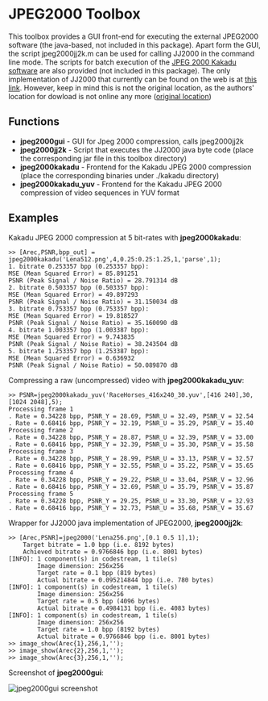 JPEG2000 Toolbox
================

This toolbox provides a GUI front-end for executing the external JPEG2000 software (the java-based, not included in this package). Apart form the GUI, the script jpeg2000jj2k.m can be used for calling JJ2000 in the command line mode. The scripts for batch execution of the [JPEG 2000 Kakadu software](http://www.kakadusoftware.com/) are also provided (not included in this package). The only implementation of JJ2000 that currently can be found on the web is at [this link](http://anabuilder.free.fr/jj2000-5.1.jar). However, keep in mind this is not the original location, as the authors' location for dowload is not online any more ([original location](http://jj2000.epfl.ch/jj_download/index.html))

Functions
---------

 - **jpeg2000gui** - GUI for Jpeg 2000 compression, calls jpeg2000jj2k
 - **jpeg2000jj2k** - Script that executes the JJ2000 java byte code (place the corresponding jar file in this toolbox directory)
 - **jpeg2000kakadu** - Frontend for the Kakadu JPEG 2000 compression (place the corresponding binaries under ./kakadu directory)
 - **jpeg2000kakadu_yuv** - Frontend for the Kakadu JPEG 2000 compression of video sequences in YUV format 
 
Examples
--------
Kakadu JPEG 2000 compression at 5 bit-rates with **jpeg2000kakadu**:

    >> [Arec,PSNR,bpp_out] = jpeg2000kakadu('Lena512.png',4,0.25:0.25:1.25,1,'parse',1);
    1. bitrate 0.253357 bpp (0.253357 bpp):
    MSE (Mean Squared Error) = 85.891251
    PSNR (Peak Signal / Noise Ratio) = 28.791314 dB
    2. bitrate 0.503357 bpp (0.503357 bpp):
    MSE (Mean Squared Error) = 49.897293
    PSNR (Peak Signal / Noise Ratio) = 31.150034 dB
    3. bitrate 0.753357 bpp (0.753357 bpp):
    MSE (Mean Squared Error) = 19.818527
    PSNR (Peak Signal / Noise Ratio) = 35.160090 dB
    4. bitrate 1.003357 bpp (1.003387 bpp):
    MSE (Mean Squared Error) = 9.743835
    PSNR (Peak Signal / Noise Ratio) = 38.243504 dB
    5. bitrate 1.253357 bpp (1.253387 bpp):
    MSE (Mean Squared Error) = 0.636932
    PSNR (Peak Signal / Noise Ratio) = 50.089870 dB
  
Compressing a raw (uncompressed) video with **jpeg2000kakadu\_yuv**:
  
    >> PSNR=jpeg2000kakadu_yuv('RaceHorses_416x240_30.yuv',[416 240],30,[1024 2048],5);
    Processing frame 1
    . Rate = 0.34228 bpp, PSNR_Y = 28.69, PSNR_U = 32.49, PSNR_V = 32.54
    . Rate = 0.68416 bpp, PSNR_Y = 32.19, PSNR_U = 35.29, PSNR_V = 35.40
    Processing frame 2
    . Rate = 0.34228 bpp, PSNR_Y = 28.87, PSNR_U = 32.39, PSNR_V = 33.00
    . Rate = 0.68416 bpp, PSNR_Y = 32.39, PSNR_U = 35.30, PSNR_V = 35.58
    Processing frame 3
    . Rate = 0.34228 bpp, PSNR_Y = 28.99, PSNR_U = 33.13, PSNR_V = 32.57
    . Rate = 0.68416 bpp, PSNR_Y = 32.55, PSNR_U = 35.22, PSNR_V = 35.65
    Processing frame 4
    . Rate = 0.34228 bpp, PSNR_Y = 29.22, PSNR_U = 33.04, PSNR_V = 32.96
    . Rate = 0.68416 bpp, PSNR_Y = 32.69, PSNR_U = 35.79, PSNR_V = 35.87
    Processing frame 5
    . Rate = 0.34228 bpp, PSNR_Y = 29.25, PSNR_U = 33.30, PSNR_V = 32.93
    . Rate = 0.68416 bpp, PSNR_Y = 32.73, PSNR_U = 35.68, PSNR_V = 35.67

Wrapper for JJ2000 java implementation of JPEG2000, **jpeg2000jj2k**:   

    >> [Arec,PSNR]=jpeg2000('Lena256.png',[0.1 0.5 1],1);
        Target bitrate = 1.0 bpp (i.e. 8192 bytes)
        Achieved bitrate = 0.9766846 bpp (i.e. 8001 bytes)
    [INFO]: 1 component(s) in codestream, 1 tile(s)
            Image dimension: 256x256
            Target rate = 0.1 bpp (819 bytes)
            Actual bitrate = 0.095214844 bpp (i.e. 780 bytes)
    [INFO]: 1 component(s) in codestream, 1 tile(s)
            Image dimension: 256x256
            Target rate = 0.5 bpp (4096 bytes)
            Actual bitrate = 0.4984131 bpp (i.e. 4083 bytes)
    [INFO]: 1 component(s) in codestream, 1 tile(s)
            Image dimension: 256x256
            Target rate = 1.0 bpp (8192 bytes)
            Actual bitrate = 0.9766846 bpp (i.e. 8001 bytes)
    >> image_show(Arec{1},256,1,'');
    >> image_show(Arec{2},256,1,'');
    >> image_show(Arec{3},256,1,'');
   
Screenshot of **jpeg2000gui**:

  ![jpeg2000gui screenshot](https://github.com/nsprljan/Matlab/raw/master/Jpeg2000/Jpeg2000gui.png)	  
